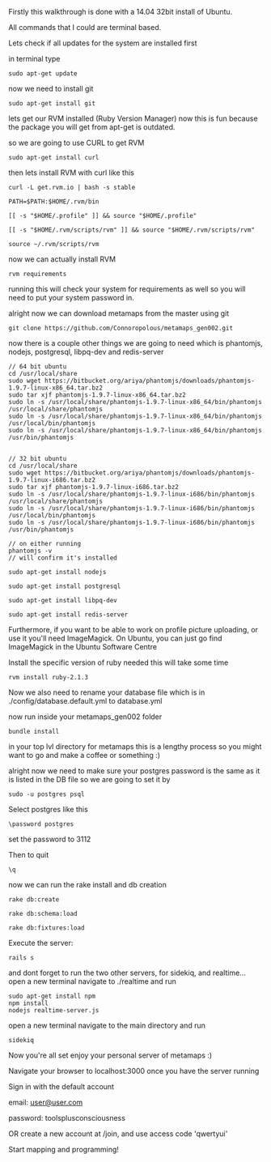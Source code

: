 Firstly this walkthrough is done with a 14.04 32bit install of Ubuntu.

All commands that I could are terminal based.

Lets check if all updates for the system are installed first

in terminal type

    sudo apt-get update

now we need to install git

    sudo apt-get install git

lets get our RVM installed (Ruby Version Manager) now this is fun because the package you will get from apt-get is outdated.

so we are going to use CURL to get RVM

    sudo apt-get install curl

then lets install RVM with curl like this

    curl -L get.rvm.io | bash -s stable

    PATH=$PATH:$HOME/.rvm/bin

    [[ -s "$HOME/.profile" ]] && source "$HOME/.profile"

    [[ -s "$HOME/.rvm/scripts/rvm" ]] && source "$HOME/.rvm/scripts/rvm"

    source ~/.rvm/scripts/rvm

now we can actually install RVM

    rvm requirements

running this will check your system for requirements as well so you will need to put your system password in.

alright now we can download metamaps from the master using git

    git clone https://github.com/Connoropolous/metamaps_gen002.git

now there is a couple other things we are going to need which is phantomjs, nodejs, postgresql, libpq-dev and redis-server

    
    // 64 bit ubuntu
    cd /usr/local/share
    sudo wget https://bitbucket.org/ariya/phantomjs/downloads/phantomjs-1.9.7-linux-x86_64.tar.bz2
    sudo tar xjf phantomjs-1.9.7-linux-x86_64.tar.bz2
    sudo ln -s /usr/local/share/phantomjs-1.9.7-linux-x86_64/bin/phantomjs /usr/local/share/phantomjs
    sudo ln -s /usr/local/share/phantomjs-1.9.7-linux-x86_64/bin/phantomjs /usr/local/bin/phantomjs
    sudo ln -s /usr/local/share/phantomjs-1.9.7-linux-x86_64/bin/phantomjs /usr/bin/phantomjs
    
    
    // 32 bit ubuntu
    cd /usr/local/share
    sudo wget https://bitbucket.org/ariya/phantomjs/downloads/phantomjs-1.9.7-linux-i686.tar.bz2
    sudo tar xjf phantomjs-1.9.7-linux-i686.tar.bz2
    sudo ln -s /usr/local/share/phantomjs-1.9.7-linux-i686/bin/phantomjs /usr/local/share/phantomjs
    sudo ln -s /usr/local/share/phantomjs-1.9.7-linux-i686/bin/phantomjs /usr/local/bin/phantomjs
    sudo ln -s /usr/local/share/phantomjs-1.9.7-linux-i686/bin/phantomjs /usr/bin/phantomjs
    
    // on either running
    phantomjs -v
    // will confirm it's installed

    sudo apt-get install nodejs

    sudo apt-get install postgresql

    sudo apt-get install libpq-dev

    sudo apt-get install redis-server

Furthermore, if you want to be able to work on profile picture uploading, or use it
you'll need ImageMagick. On Ubuntu, you can just go find ImageMagick in the Ubuntu Software Centre

Install the specific version of ruby needed this will take some time

    rvm install ruby-2.1.3

Now we also need to rename your database file which is in ./config/database.default.yml to database.yml

now run inside your metamaps_gen002 folder

    bundle install

in your top lvl directory for metamaps this is a lengthy process so you might want to go and make a coffee or something :)

alright now we need to make sure your postgres password is the same as it is listed in the DB file so we are going to set it by

    sudo -u postgres psql

Select postgres like this

    \password postgres

set the password to 3112

Then to quit

    \q

now we can run the rake install and db creation

    rake db:create

    rake db:schema:load
 
    rake db:fixtures:load

Execute the server: 
    
    rails s

and dont forget to run the two other servers, for sidekiq, and realtime...
open a new terminal
navigate to ./realtime and run 

    sudo apt-get install npm
    npm install
    nodejs realtime-server.js

open a new terminal
navigate to the main directory and run 

    sidekiq

Now you're all set enjoy your personal server of metamaps :)

Navigate your browser to localhost:3000 once you have the server running

Sign in with the default account

email: user@user.com

password: toolsplusconsciousness

OR create a new account at /join, and use access code 'qwertyui'

Start mapping and programming!
